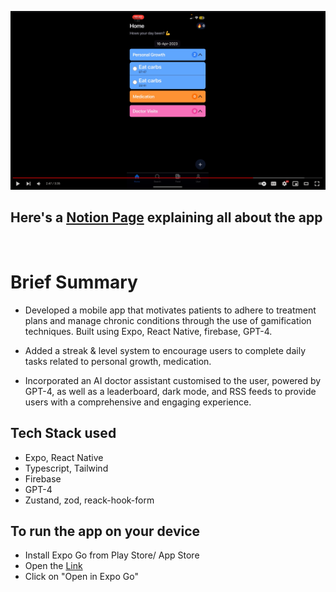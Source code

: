 [![PRODUCT VIDEO](./src/assets/thumbnail.png)](https://www.youtube.com/watch?v=Ujb901dZc0U)


## Here's a [Notion Page](https://glory-menu-212.notion.site/EverHealth-0eddd73c47c04d939d7416de819362e0) explaining all about the app
<br />

# Brief Summary

- Developed a mobile app that motivates patients to adhere to treatment plans and manage chronic conditions through the use of gamification techniques. Built using Expo, React Native, firebase, GPT-4.

- Added a streak & level system to encourage users to complete daily tasks related to personal growth, medication.

- Incorporated an AI doctor assistant customised to the user, powered by GPT-4, as well as a leaderboard, dark mode, and RSS feeds to provide users with a comprehensive and engaging experience.

## Tech Stack used

- Expo, React Native
- Typescript, Tailwind
- Firebase
- GPT-4
- Zustand, zod, reack-hook-form

## To run the app on your device

- Install Expo Go from Play Store/ App Store
- Open the [Link](https://expo.dev/@vishnu_v12/gfg-hackathon?serviceType=classic&distribution=expo-go)
- Click on "Open in Expo Go"
